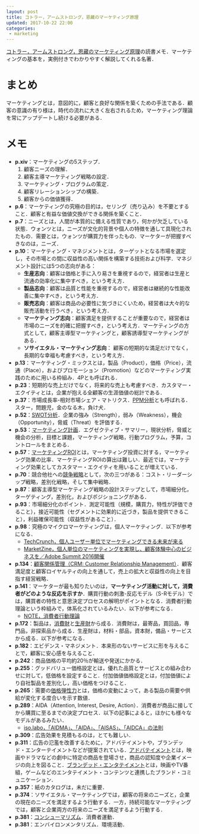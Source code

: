 ```yaml
---
layout: post
title: コトラー，アームストロング，恩藏のマーケティング原理
updated: 2017-10-22 22:00
categories:
 - marketing
---
```


[コトラー，アームストロング，恩藏のマーケティング原理](http://amzn.asia/eGcRMag)の読書メモ．マーケティングの基本を，実例付きでわかりやすく解説してくれる名著．

# まとめ

マーケティングとは，意図的に，顧客と良好な関係を築くための手法である．顧客の意識の有り様は，時代の流れに大きく左右されるため，マーケティング理論を常にアップデートし続ける必要がある．

# メモ

* **p.xiv**：マーケティングの5ステップ．
  1. 顧客ニーズの理解．
  2. 顧客主導マーケティング戦略の設定．
  3. マーケティング・プログラムの策定．
  4. 顧客リレーションシップの構築．
  5. 顧客からの価値獲得．
* **p.6**：マーケティングの究極の目的は，セリング（売り込み）を不要とすること．顧客と有益な価値交換ができる関係を築くこと．
* **p.7**：ニーズとは，人間が本質的に備える性質であり，何かが欠乏している状態．ウォンツとは，ニーズが文化的背景や個人の特徴を通して具現化されたもの．需要とは，ウォンツが購買力を伴ったもの．マーケターが把握すべきなのは，ニーズ．
* **p.10**：マーケティング・マネジメントとは，ターゲットとなる市場を選定し，その市場との間に収益性の高い関係を構築する技術および科学．マネジメント設計には5つの志向がある：
  * **生産志向**：顧客は価格と手に入り易さを重視するので，経営者は生産と流通の効率化に集中すべき，という考え方．
  * **製品志向**：顧客は品質と性能を重視するので，経営者は継続的な性能改善に集中すべき，という考え方．
  * **販売志向**：顧客は商品の必要性に気づきにくいため，経営者は大々的な販売活動を行うべき，という考え方．
  * **マーケティング志向**：顧客満足を提供することが重要なので，経営者は市場のニーズを的確に把握すべき，という考え方．マーケティングの方式として，顧客主導型マーケティングと，顧客誘導型マーケティングがある．
  * **ソサイエタル・マーケティング志向**： 顧客の短期的な満足だけでなく，長期的な幸福も考慮すべき，という考え方．
* **p.13**：マーケティング・ミックスとは，製品（Product），価格（Price），流通（Place），およびプロモーション（Promotion）などのマーケティング実践のために用いる枠組み．4Pとも呼ばれる．
* **p.23**：短期的な売上だけでなく，将来的な売上も考慮すべき．カスタマー・エクイティとは，企業が抱える全顧客の生涯価値の総計である．
* **p.37**：市場成長率-相対市場シェア・マトリクス．[PPM分析](http://www.darecon.com/tool/ppm1.html)とも呼ばれる．スター，問題児，金のなる木，負け犬．
* **p.52**：[SWOT分析](http://www.darecon.com/tool/swot1.html)．企業の強み（Strength），弱み（Weakness），機会（Opportunity），脅威（Threat）を評価する．
* **p.53**：[マーケティング計画](http://www.nrc.co.jp/marketing/02-09.html)．エグゼクティブ・サマリー，現状分析，脅威と機会の分析，目標と課題，マーケティング戦略，行動プログラム，予算，コントロールをまとめる．
* **p.57**：[マーケティングROI](https://www.leadplus.net/blog/marketing-roi.html)とは，マーケティング投資に対する，マーケティング効果の比率．マーケティングROIの算出は難しい．最近では，マーケティング効果としてカスタマー・エクイティを用いることが増えている．
* **p.70**：競合他社への[競争戦略](http://www.marketingbank.jp/special/cat07/129.php)として，次の三つがある：コスト・リーダーシップ戦略，差別化戦略，そして集中戦略．
* **p.87**：顧客主導型マーケティング戦略の設計ステップとして，市場細分化，ターゲティング，差別化，およびポジショニングがある．
* **p.93**：市場細分化のポイント．測定可能性（規模，購買力，特性が評価できること），接近可能性（セグメントに効果的に近づき，製品を提供できること），利益確保可能性（収益性があること）．
* **p.98**：究極のマイクロマーケティングは，個人マーケティング．以下が参考になる．
  * [TechCrunch，個人ユーザー単位でマーケティングできる未来が来る](http://jp.techcrunch.com/2015/08/16/20150814the-future-of-consumer-marketing-is-personal-2/)
  * [MarketZine，個人単位のマーケティングを実現し、顧客体験中心のビジネスを／Adobe Summit 2016開催](https://markezine.jp/article/detail/24150)
* **p.134**：[顧客関係管理（CRM: Customer Relationship Management）](https://ja.wikipedia.org/wiki/%E9%A1%A7%E5%AE%A2%E9%96%A2%E4%BF%82%E7%AE%A1%E7%90%86)．顧客満足度と顧客ロイヤルティの向上を通して，売上の拡大と収益性の向上を目指す経営戦略．
* **p.141**：マーケターが最も知りたいのは，**マーケティング活動に対して，消費者がどのような反応を示すか**．購買行動の刺激-反応モデル（S-Rモデル）では，購買者の特性と意思決定プロセスの解明がポイントとなる．消費者行動理論という枠組みで，体系化されているみたい．以下が参考になる．
  * [NOTE，消費者行動理論](http://maki-jun77.blogspot.jp/2009/08/blog-post_08.html)
* **p.172**：製品は，[消費財](https://kotobank.jp/word/%E6%B6%88%E8%B2%BB%E8%B2%A1-23127)と[生産財](https://kotobank.jp/word/%E7%94%9F%E7%94%A3%E8%B2%A1-23129)から成る．消費財は，最寄品，買回品，専門品，非探索品から成る．生産財は，材料・部品，資本財，備品・サービスから成る．以下が参考になる．
* **p.182**：エビデンス・マネジメント．本来形のないサービスに形を与えることで，顧客に安心感を与えること．
* **p.242**：商品価格の平均約20％が輸送や発送にかかる．
* **p.255**：グッドバリュー価格設定とは，優れた品質とサービスとの組み合わせに対して，低価格を設定すること．付加価値価格設定とは，付加価値により自社製品を差別化し，高い価格をつけること．
* **p.265**：需要の[価格弾性力](https://mba.globis.ac.jp/about_mba/glossary/detail-12099.html)とは，価格の変動によって，ある製品の需要や供給が変化する度合いを示す数値．
* **p.289**：AIDA（Attention, Interest, Desire, Action）．消費者が商品に接してから購買に至るまでの決定プロセス．以下の記事によると，ほかにも様々なモデルがあるみたい．
  * [iso.labo，「AIDMA」、「AIDA」、「AISAS」、「AIDCA」の法則](http://iso-labo.com/labo/AIDMA_AIDA_AISAS_AIDCA.html)
* **p.309**：広告効果を見積もるのは，とても難しい．
* **p.311**：広告の氾濫を改善するために，アドバテイメントや，ブランデッド・エンターテイメントなどが提案されている．[アドバテイメント](https://www.koukokutenshoku.com/app/user.php/dictionary/index?wordid=116)とは，映画やドラマなどの劇中に特定の商品を登場させ，商品の認知度や企業イメージの向上を図ること．[ブランデッド・エンタテイメント](https://kotobank.jp/word/%E3%83%96%E3%83%A9%E3%83%B3%E3%83%87%E3%83%83%E3%83%89%E3%83%BB%E3%82%A8%E3%83%B3%E3%82%BF%E3%83%86%E3%82%A4%E3%83%B3%E3%83%A1%E3%83%B3%E3%83%88-22856)とは，映画やTV番組，ゲームなどのエンタテイメント・コンテンツと連携したブランド・コミュニケーション．
* **p.357**：紙のカタログは，未だに重要．
* **p.374**：ソサイエタル・マーケティングでは，顧客の将来のニーズと，企業の現在のニーズを満足するよう行動する．一方，持続可能なマーケティングでは，顧客と企業両方の将来のニーズを満足するよう行動する．
* **p.381**：[コンシューマリズム](https://kotobank.jp/word/%E3%82%B3%E3%83%B3%E3%82%B7%E3%83%A5%E3%83%BC%E3%83%9E%E3%83%AA%E3%82%BA%E3%83%A0-67268)．消費者運動．
* **p.381**：エンバイロンメンタリズム．環境活動．
